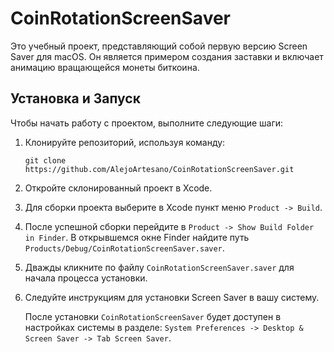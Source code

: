 # CoinRotationScreenSaver
Это учебный проект, представляющий собой первую версию Screen Saver для macOS. Он является примером создания заставки и включает анимацию вращающейся монеты биткоина.

## Установка и Запуск

Чтобы начать работу с проектом, выполните следующие шаги:

1. Клонируйте репозиторий, используя команду:

    ```git clone https://github.com/AlejoArtesano/CoinRotationScreenSaver.git ```

2. Откройте склонированный проект в Xcode.

3. Для сборки проекта выберите в Xcode пункт меню `Product -> Build`.

4. После успешной сборки перейдите в `Product -> Show Build Folder in Finder`.
    В открывшемся окне Finder найдите путь `Products/Debug/CoinRotationScreenSaver.saver`.

5. Дважды кликните по файлу `CoinRotationScreenSaver.saver` для начала процесса установки.

6. Следуйте инструкциям для установки Screen Saver в вашу систему.

   После установки `CoinRotationScreenSaver` будет доступен в настройках системы в разделе: 
   `System Preferences -> Desktop & Screen Saver -> Tab Screen Saver`.
